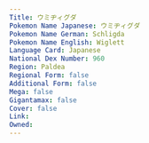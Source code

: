 ```yaml
---
﻿Title: ウミヂィグダ
Pokemon Name Japanese: ウミヂィグダ
Pokemon Name German: Schligda
Pokemon Name English: Wiglett
Language Card: Japanese
National Dex Number: 960
Region: Paldea
Regional Form: false
Additional Form: false
Mega: false
Gigantamax: false
Cover: false
Link: 
Owned: 
---
```

